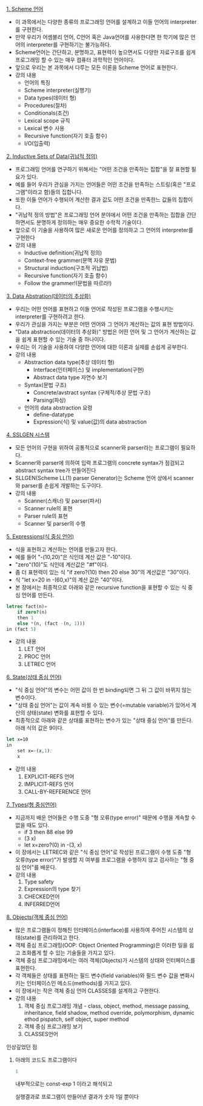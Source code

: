 [1. Scheme 언어](https://www.notion.so/1-Scheme-d1079f223062451b8ae716e6b39263ef)

- 이 과목에서는 다양한 종류의 프로그래밍 언어를 설계하고 이들 언어의 interpreter를 구현한다.
- 만약 우리가 어셈블리 언어, C언어 혹은 Java언어를 사용한다면 한 학기에 많은 언어의 interpreter를 구현하기는 불가능하다.
- Scheme언어는 간단하고, 분명하고, 표현력이 높으면서도 다양한 자료구조를 쉽게 프로그래밍 할 수 있는 매우 컴퓨터 과학적인 언어이다.
- 앞으로 우리는 본 과목에서 다루는 모든 이론을 Scheme 언어로 표현한다.
- 강의 내용
    - 언어의 특징
    - Scheme interpreter(실행기)
    - Data types(데이터 형)
    - Procedures(절차)
    - Conditionals(조건)
    - Lexical scope 규칙
    - Lexical 변수 사용
    - Recursive function(자기 호출 함수)
    - I/O(입출력)

[2. Inductive Sets of Data(귀납적 정의)](https://www.notion.so/2-Inductive-Sets-of-Data-6fe3e3475d4640cdbcccebe4c55f1cd8)

- 프로그래밍 언어를 연구하기 위해서는 "어떤 조건을 만족하는 집합"을 잘 표현할 필요가 있다.
- 예를 들어 우리가 관심을 가지는 언어들은 어떤 조건을 만족하는 스트링(혹은 "프로그램"이라고 함)들의 집합니다.
- 또한 이들 언어가 수행되어 계산한 결과 값도 어떤 조건을 만족한느 값들의 집합이다.
- "귀납적 정의 방법"은 프로그래밍 언어 분야에서 어떤 조건을 만족하는 집합을 간단하면서도 분명하게 정의하는 매우 중요한 수학적 기술이다.
- 앞으로 이 기술을 사용하여 많은 새로운 언어를 정의하고 그 언어의 interpreter를 구현한다
- 강의 내용
    - Inductive definition(귀납적 정의)
    - Context-free grammer(문맥 자유 문법)
    - Structural induction(구조적 귀납법)
    - Recursive function(자기 호출 함수)
    - Follow the grammer!(문법을 따르라!)

[3. Data Abstration(데이터의 추상화)](https://www.notion.so/3-Data-Abstration-105412fded814486906a5e6b09d1d7e0)

- 우리는 어떤 언어를 표현하고 이들 언어로 작성된 프로그램을 수행시키는 interpreter를 구현하려고 한다.
- 우리가 관심을 가지는 부분은 어떤 언어와 그 언어가 계산하는 값의 표현 방법이다.
- "Data abstraction(데이터의 추상화)" 방법은 어떤 언어 및 그 언어가 계산하는 값을 쉽게 표현할 수 있는 기술 중 하나이다.
- 우리는 이 기술을 사용하여 다양한 언어에 대한 이론과 실제를 손쉽게 공부한다.
- 강의 내용
    - Abstraction data type(추상 데이터 형)
        - Interface(인터페이스) 및 implementation(구현)
        - Abstract data type 자연수 보기
    - Syntax(문법 구조)
        - Concrete/avstract syntax (구체적/추상 문법 구조)
        - Parsing(파싱)
    - 언어의 data abstraction 요령
        - define-datatype
        - Expression(식) 및 value(값)의 data abstraction

[4. SSLGEN 시스템](https://www.notion.so/4-SSLGEN-8454fb2ab45e47f4adb6524234326368)

- 모든 언어의 구현을 위하여 공통적으로 scanner와 parser라는 프로그램이 필요하다.
- Scanner와 parser에 의하여 입력 프로그램의 concrete syntax가 점검되고 abstract syntax tree가 만들어진다
- SLLGEN(Scheme LL(1) parser Generator)는 Scheme 언어 상에서 scanner와 parser를 손쉽게 개발하는 도구이다.
- 강의 내용
    - Scanner(스캐너) 및 parser(파서)
    - Scanner rule의 표현
    - Parser rule의 표현
    - Scanner 및 parser의 수행

[5. Expressions(식 중심 언어)](https://www.notion.so/5-Expressions-422530f7afc34db892f154db71763df9)

- 식을 표현하고 계산하는 언어를 만들고자 한다.
- 예를 들어 "-(10,20)"은 식인데 계산 값은 "-10"이다.
- "zero"(10)"도 식인데 계산값은 "#f"이다.
- 좀 더 표현력이 있는 식 "if zero?(10) then 20 else 30"의 계산값은 "30"이다.
- 식 "let x=20 in -(60,x)"의 계산 값은 "40"이다.
- 본 장에서는 최종적으로 아래와 같은 recursive function을 표현할 수 있는 식 중심 언어를 만든다.

```scheme
letrec fact(n)=
	if zero?(n)
	then 1
	else *(n, (fact -(n, 1)))
in (fact 5)
```

- 강의 내용
    1. LET 언어
    2. PROC 언어
    3. LETREC 언어

[6. State(상태 중심 언어)](https://www.notion.so/6-State-c7eefaf5d9f64b9396e66ef4db822be2)

- "식 중심 언어"의 변수는 어떤 값이 한 번 binding되면 그 뒤 그 값이 바뀌지 않는 변수이다.
- "상태 중심 언어"는 값이 계속 바뀔 수 있는 변수(=mutable variable)가 있어서 계산의 상태(state) 변화를 표현할 수 있다.
- 최종적으로 아래와 같은 상태를 표현하는 변수가 있는 "상태 중심 언어"를 만든다. 아래 식의 값은 9이다.

```scheme
let x=10
in
	set x=-(x,1);
	x 
```

- 강의 내용
    1. EXPLICIT-REFS 언어
    2. IMPLICIT-REFS 언어
    3. CALL-BY-REFERENCE 언어

[7. Types(형 중심언어)](https://www.notion.so/7-Types-9bc735bc64e346a382bbe90096927d24)

- 지금까지 배운 언어들은 수행 도중 "형 오류(type error)" 때문에 수행을 계속할 수 없을 때도 있다.
    - if 3 then 88 else 99
    - (3 x)
    - let x=zero?(0) in -(3, x)
- 이 장에서는 LETREC와 같은 "식 중심 언어"로 작성된 프로그램이 수행 도중 "형 오류(type error)"가 발생할 지 여부를 프로그램을 수행하지 않고 검사하는 "형 중심 언어"를 배운다.
- 강의 내용
    1. Type safety
    2. Expression의 type 찾기
    3. CHECKED언어
    4. INFERRED언어

[8. Objects(객체 중심 언어)](https://www.notion.so/8-Objects-918ea2cffb2645d0989cb11df2aa2ef3)

- 많은 프로그램들이 정해진 인터페이스(interface)를 사용하여 주어진 시스템의 상태(state)를 관리하여고 한다.
- 객체 중심 프로그래밍(OOP: Object Oriented Programming)은 이러한 일을 쉽고 조화롭게 할 수 있는 기술들을 가지고 있다.
- 객체 중심 프로그래밍에서는 여러 객체(Objects)가 시스템의 상태와 인터페이스를 표현한다.
- 각 객체들은 상태를 표현하는 필드 변수(field variables)와  필드 변수 값을 변화시키는 인터페이스인 메소드(methods)를 가지고 있다.
- 이 장에서는 작은 객체 중심 언어 CLASSES를 설계하고 구현한다.
- 강의 내용
    1. 객체 중심 프로그래밍 개념 - class, object, method, message passing, inheritance, field shadow, method override, polymorphism, dynamic ethod pispatch, self object, super method
    2. 객체 중심 프로그래밍 보기
    3. CLASSES언어

인상깊었던 점

1. 아래의 코드도 프로그램이다

    ```scheme
    1
    ```

    내부적으로는 const-exp 1 이라고 해석되고

    실행결과로 프로그램이 만들어낸 결과가 숫자 1일 뿐이다